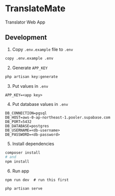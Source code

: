 # TranslateMate

Translator Web App

## Development

1. Copy `.env.example` file to `.env`

```sh
copy .env.example .env
```

2. Generate `APP_KEY`

```sh
php artisan key:generate
```

3. Put values in `.env`

```env
APP_KEY=<app key>
```

4. Put database values in `.env`

```env
DB_CONNECTION=pgsql
DB_HOST=aws-0-ap-northeast-1.pooler.supabase.com
DB_PORT=5432
DB_DATABASE=postgres
DB_USERNAME=<db-username>
DB_PASSWORD=<db-password>
```

5. Install dependencies

```sh
composer install
# and
npm install
```

6. Run app

```
npm run dev  # run this first

php artisan serve
```